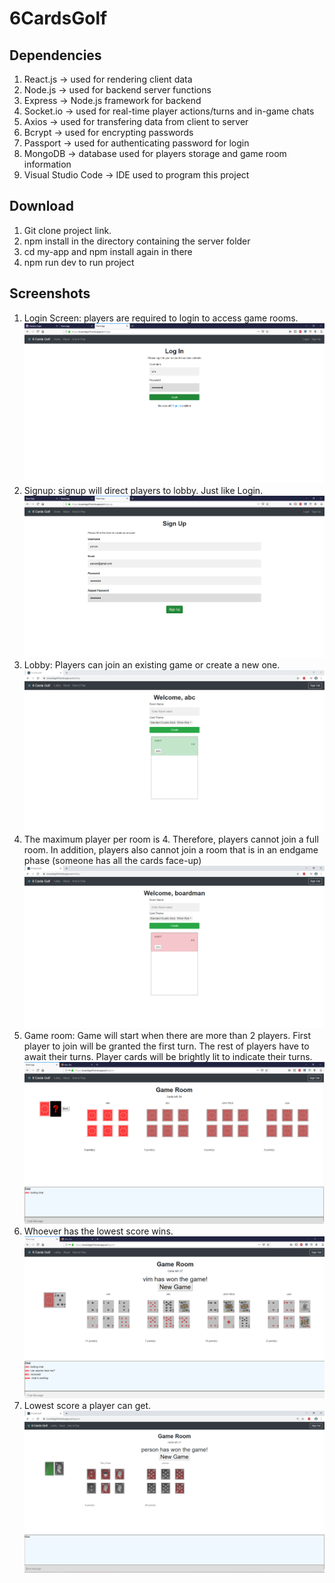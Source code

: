 # 6CardsGolf

## Dependencies
1. React.js -> used for rendering client data
2. Node.js -> used for backend server functions
3. Express -> Node.js framework for backend
4. Socket.io -> used for real-time player actions/turns and in-game chats
5. Axios -> used for transfering data from client to server
6. Bcrypt -> used for encrypting passwords
7. Passport -> used for authenticating password for login
8. MongoDB -> database used for players storage and game room information
9. Visual Studio Code -> IDE used to program this project

## Download
1. Git clone project link.
2. npm install in the directory containing the server folder
3. cd my-app and npm install again in there
4. npm run dev to run project

## Screenshots
1. Login Screen: players are required to login to access game rooms.
![](/my-app/Screenshots/login.png)
2. Signup: signup will direct players to lobby. Just like Login. 
![](/my-app/Screenshots/signup.png)
3. Lobby: Players can join an existing game or create a new one.
![](/my-app/Screenshots/lobby.png)
4. The maximum player per room is 4. Therefore, players cannot join a full room. In addition, players also cannot join a room that is in an endgame phase (someone has all the cards face-up) 
![](/my-app/Screenshots/fullroom.png)
5. Game room: Game will start when there are more than 2 players. First player to join will be granted the first turn. The rest of players have to await their turns. Player cards will be brightly lit to indicate their turns.  
![](/my-app/Screenshots/gameroom.png)
6. Whoever has the lowest score wins.
![](/my-app/Screenshots/winner.png)
7. Lowest score a player can get. 
![](/my-app/Screenshots/lowestscore.png)

